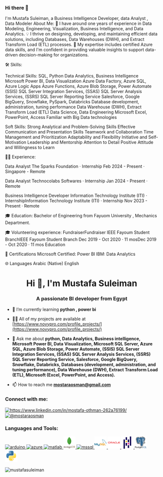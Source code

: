 ### Hi there 👋
I'm Mustafa Suleiman, a  Business Intelligence Developer, data Analyst , Data Modeler
About Me:
🔭 I have around one years of experience in Data Modeling, Engineering, Visualization, Business Intelligence, and Data Analytics.
💡 I thrive on designing, developing, and maintaining efficient data solutions, including Databases, Data Warehouses (DWH), and Extract Transform Load (ETL) processes.
🚀 My expertise includes certified Azure data skills, and I'm confident in providing valuable insights to support data-driven decision-making for organizations.

🛠️ Skills:

Technical Skills:
SQL, Python
Data Analytics, Business Intelligence
Microsoft Power BI, Data Visualization
Azure Data Factory, Azure SQL, Azure Logic Apps
Azure Functions, Azure Blob Storage, Power Automate
(SSIS) SQL Server Integration Services, (SSAS) SQL Server Analysis Services, (SSRS) SQL Server Reporting Service
Salesforce, Google BigQuery, Snowflake, PySpark, Databricks
Database development, administration, tuning performance
Data Warehouse (DWH), Extract Transform Load (ETL)
Data Science, Data Engineering
Microsoft Excel, PowerPoint, Access
Familiar with Big Data technologies

Soft Skills:
Strong Analytical and Problem-Solving Skills
Effective Communication and Presentation Skills
Teamwork and Collaboration
Time Management and Prioritization
Adaptability and Flexibility
Initiative and Self-Motivation
Leadership and Mentorship
Attention to Detail
Positive Attitude and Willingness to Learn

👨‍💻 Experience:

Data Analyst
The Sparks Foundation · Internship
Feb 2024 - Present · 
Singapore - Remote


Data Analyst
Technocolabs Softwares · Internship
Jan 2024 - Present · Remote


Business Intelligence Developer
Information Technology Institute (ITI) · InternshipInformation Technology Institute (ITI) · Internship
Nov 2023 - Present · Remote


🎓 Education:
Bachelor of Engineering from Fayuom University , Mechanics Department.


🎓 Volunteering experience:
FundraiserFundraiser
IEEE Fayoum Student BranchIEEE Fayoum Student Branch
Dec 2019 - Oct 2020 · 11 mosDec 2019 - Oct 2020 · 11 mos
Education

🚀 Certifications
Microsoft Certified: Power BI
IBM: Data Analytics

🌐 Languages
Arabic (Native)
English


<h1 align="center">Hi 👋, I'm Mustafa Suleiman</h1>
<h3 align="center">A passionate BI developer from Egypt</h3>

- 🌱 I’m currently learning **python , power bi**

- 👨‍💻 All of my projects are available at [https://www.novypro.com/profile_projects/](https://www.novypro.com/profile_projects/)

- 💬 Ask me about **python, Data Analytics, Business intelligence, Microsoft Power BI, Data Visualization, Microsoft SQL Server, Azure SQL, Azure Blob Storage, Power Automate, (SSIS) SQL Server Integration Services, (SSAS) SQL Server Analysis Services, (SSRS) SQL Server Reporting Service, Salesforce, Google BigQuery, Snowflake, Databricks, Databases (development, administration, and tuning performance), Data Warehouse (DWH), Extract Transform Load (ETL), Microsoft (Excel, PowerPoint, and Access).**

- 📫 How to reach me **mostaraosman@gmail.com**

<h3 align="left">Connect with me:</h3>
<p align="left">
<a href="https://linkedin.com/in/https://www.linkedin.com/in/mostafa-othman-262a76199/" target="blank"><img align="center" src="https://raw.githubusercontent.com/rahuldkjain/github-profile-readme-generator/master/src/images/icons/Social/linked-in-alt.svg" alt="https://www.linkedin.com/in/mostafa-othman-262a76199/" height="30" width="40" /></a>
<a href="https://www.hackerrank.com/@mostaraosman" target="blank"><img align="center" src="https://raw.githubusercontent.com/rahuldkjain/github-profile-readme-generator/master/src/images/icons/Social/hackerrank.svg" alt="@mostaraosman" height="30" width="40" /></a>
</p>

<h3 align="left">Languages and Tools:</h3>
<p align="left"> <a href="https://www.arduino.cc/" target="_blank" rel="noreferrer"> <img src="https://cdn.worldvectorlogo.com/logos/arduino-1.svg" alt="arduino" width="40" height="40"/> </a> <a href="https://azure.microsoft.com/en-in/" target="_blank" rel="noreferrer"> <img src="https://www.vectorlogo.zone/logos/microsoft_azure/microsoft_azure-icon.svg" alt="azure" width="40" height="40"/> </a> <a href="https://www.mathworks.com/" target="_blank" rel="noreferrer"> <img src="https://upload.wikimedia.org/wikipedia/commons/2/21/Matlab_Logo.png" alt="matlab" width="40" height="40"/> </a> <a href="https://www.mongodb.com/" target="_blank" rel="noreferrer"> <img src="https://raw.githubusercontent.com/devicons/devicon/master/icons/mongodb/mongodb-original-wordmark.svg" alt="mongodb" width="40" height="40"/> </a> <a href="https://www.microsoft.com/en-us/sql-server" target="_blank" rel="noreferrer"> <img src="https://www.svgrepo.com/show/303229/microsoft-sql-server-logo.svg" alt="mssql" width="40" height="40"/> </a> <a href="https://www.mysql.com/" target="_blank" rel="noreferrer"> <img src="https://raw.githubusercontent.com/devicons/devicon/master/icons/mysql/mysql-original-wordmark.svg" alt="mysql" width="40" height="40"/> </a> <a href="https://www.oracle.com/" target="_blank" rel="noreferrer"> <img src="https://raw.githubusercontent.com/devicons/devicon/master/icons/oracle/oracle-original.svg" alt="oracle" width="40" height="40"/> </a> <a href="https://pandas.pydata.org/" target="_blank" rel="noreferrer"> <img src="https://raw.githubusercontent.com/devicons/devicon/2ae2a900d2f041da66e950e4d48052658d850630/icons/pandas/pandas-original.svg" alt="pandas" width="40" height="40"/> </a> <a href="https://www.postgresql.org" target="_blank" rel="noreferrer"> <img src="https://raw.githubusercontent.com/devicons/devicon/master/icons/postgresql/postgresql-original-wordmark.svg" alt="postgresql" width="40" height="40"/> </a> <a href="https://www.python.org" target="_blank" rel="noreferrer"> <img src="https://raw.githubusercontent.com/devicons/devicon/master/icons/python/python-original.svg" alt="python" width="40" height="40"/> </a> </p>

<p><img align="center" src="https://github-readme-stats.vercel.app/api/top-langs?username=mustafasuleiman&show_icons=true&locale=en&layout=compact" alt="mustafasuleiman" /></p>

<!--
**mustafasuleiman/mustafasuleiman** is a ✨ _special_ ✨ repository because its `README.md` (this file) appears on your GitHub profile.

Here are some ideas to get you started:

- 🔭 I’m currently working on ...
- 🌱 I’m currently learning ...
- 👯 I’m looking to collaborate on ...
- 🤔 I’m looking for help with ...
- 💬 Ask me about ...
- 📫 How to reach me: ...
- 😄 Pronouns: ...
- ⚡ Fun fact: ...
-->
